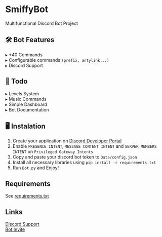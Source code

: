 # SmiffyBot
Multifunctional Discord Bot Project

## 🛠 Bot Features
  ▸ +40 Commands\
  ▸ Configurable commands `(prefix, antylink...)`\
  ▸ Discord Support

## 📑 Todo
  ▸ Levels System\
  ▸ Music Commands\
  ▸ Simple Dashboard\
  ▸ Bot Documentation

## 🖥️ Instalation
1. Create your application on [Discord Developer Portal](https://discord.com/developers/applications)
2. Enable `PRESENCE INTENT`, `MESSAGE CONTENT INTENT` and `SERVER MEMBERS INTENT` on `Privileged Gateway Intents`
3. Copy and paste your discord bot token to `Data/config.json`
4. Install all necessary libraries using `pip install -r requirements.txt`
5. Run `Bot.py` and Enjoy!

## Requirements
See [requirements.txt](requirements.txt)

## Links
[Discord Support](https://discord.gg/NTHJPenwug)\
[Bot Invite](https://discord.com/api/oauth2/authorize?client_id=911240424813891614&permissions=8&scope=bot)
